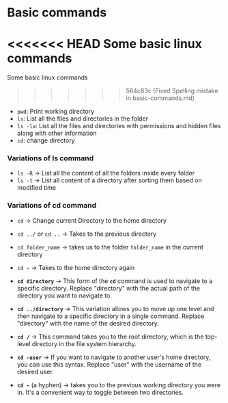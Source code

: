 # Basic commands
<<<<<<< HEAD
Some basic linux commands
=======

Some basic linux commands
>>>>>>> 564c83c (Fixed Spelling mistake in basic-commands.md)

- `pwd`: Print working directory
- `ls`: List all the files and directories in the folder
- `ls -la`: List all the files and directories with permissions and hidden files along with other information
- `cd`: change directory

### Variations of ls command

- `ls -R` → List all the content of all the folders inside every folder
- `ls -t` → List all content of a directory after sorting them based on modified time

### Variations of cd command
- `cd` → Change current Directory to the home directory

- `cd ../` or `cd ..` → Takes to the previous directory

- `cd folder_name` → takes us to the folder `folder_name` in the current directory

- `cd ~` → Takes to the home directory again

- **`cd directory`** → This form of the **`cd`** command is used to navigate to a specific directory. Replace "directory" with the actual path of the directory you want to navigate to.

- **`cd ../directory`** → This variation allows you to move up one level and then navigate to a specific directory in a single command. Replace "directory" with the name of the desired directory.

- **`cd /`** → This command takes you to the root directory, which is the top-level directory in the file system hierarchy.

- **`cd ~user`** → If you want to navigate to another user's home directory, you can use this syntax. Replace "user" with the username of the desired user.

- **`cd -`** (a hyphen) → takes you to the previous working directory you were in. It's a convenient way to toggle between two directories.
